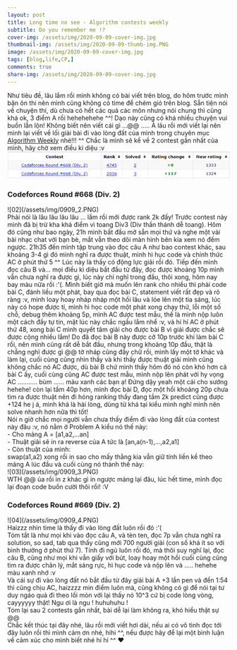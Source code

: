 ```yaml
---
layout: post
title: Long time no see - Algorithm contests weekly
subtitle: Do you remember me !?
cover-img: /assets/img/2020-09-09-cover-img.jpg
thumbnail-img: /assets/img/2020-09-09-thumb-img.PNG
image: /assets/img/2020-09-09-cover-img.jpg
tags: [blog,life,CP,]
comments: true
share-img: /assets/img/2020-09-09-cover-img.jpg
---
```


Như tiêu đề, lâu lắm rồi mình không có bài viết trên blog, do hôm trước mình bận ôn thi nên mình cũng không có time để chém gió trên blog. Sẵn tiện nói về chuyện thi, dù chưa có hết các quả các môn nhưng nói chung thì cũng khá ok, 3 điểm A rồi hehehehehe ^^!
Dạo này cũng có khá nhiều chuyện vui buồn lẫn lộn! Không biết nên viết cái gì ...@@
.....
À lâu rồi mới viết lại nên mình lại viết về lối giải bài đi vào lòng đất của mình trong chuyên mục [Algorithm Weekly](https://thuclttcs.github.io/tags/#CP) nhé!!! ^^
Chắc là mình sẽ kể về 2 contest gần nhất của mình, hãy chờ xem điều kì diệu :v <br>
![01](/assets/img/0909_1.PNG)<br>
<h3>Codeforces Round #668 (Div. 2) </h3>
![02](/assets/img/0909_2.PNG)<br>
Phải nói là lâu lâu lâu lâu ... lắm rồi mới được rank 2k đấy! Trước contest này mình đã bị trừ kha khá điểm vì toang Div3 (Div thần thánh dễ toang). Hôm đó cũng như bao ngày, 21h mình bắt đầu mở sẵn mọi thứ và nghe một vài bài nhạc chat với bạn bè, mắt vẫn theo dõi màn hình bên kia xem nó đếm ngược. 21h35 đến mình tập trung vào đọc câu A như bao contest khác, sau khoảng 3-4 gì đó mình nghĩ ra được thuật, mình hì hục code và chính thức AC ở phút thứ 5 ^^ Lúc này là thấy có động lực giải rồi đó. Tiếp đến mình đọc câu B và... mọi điều kì diệu bắt đầu từ đây, đọc được khoảng 10p mình vẫn chưa nghĩ ra được gì, lúc này chỉ nghĩ trong đầu, thôi xong, hôm nay bay màu nữa rồi :'(. Mình biết giờ mà muốn lên rank cho nhiều thì phải code bài C, đánh liều một phát, bay qua đọc bài C, statement viết rất đẹp và rõ ràng :v, mình loay hoay nháp nháp một hồi lâu và lóe lên một tia sáng, lúc này có hope được tí, mình hì học code một phát xong chạy thử, lỗi một số chỗ, debug thêm khoảng 5p, mình AC được test mẫu, thế là mình nộp luôn một cách đầy tự tin, mặt lúc này chắc ngầu lắm nhể :v, và hí hí AC ở phút thứ 48, xong bài C mình quyết tâm giải cho được bài B vì giải được chắc sẽ được cộng nhiều lắm! Do đã đọc bài B này được cỡ 10p trước khi làm bài C rồi, nên mình cũng rất dễ bắt đầu, nhưng trong khoảng 10p đầu, thật là chẳng nghĩ được gì @@ tờ nháp cũng đầy chữ rồi, mình lấy một tờ khác và làm lại, cuối cùng cũng nhìn thấy và khi thấy được thuật giải mình cũng không chắc nó AC được, dù bài B chứ mình thấy hôm đó nó còn khó hơn cả bài C ấy, cuối cùng cũng AC được test mẫu, mình nộp lên phát với hy vọng AC ........... bùm ...... màu xanh các bạn ạ! Đứng dậy yeah một cái cho sướng hehehe! còn lại tầm 40p hơn, mình đọc bài D, đọc một hồi khoảng 20p chưa tìm ra được thuật nên đi hóng ranking thấy đang tầm 2k predict cũng được +124 he j á, mình khá là hài lòng, dùng từ khá tại kiểu mình nghĩ mình nên solve nhanh hơn nữa thì tốt!<br>
Nói n giờ chắc mọi người vẫn chưa thấy điểm đi vào lòng đất của contest này đâu :v, nó nằm ở Problem A kiểu nó thế này:<br>
- Cho mảng A = [a1,a2,...an] <br>
- Thuật giải sẽ in ra reverse của A tức là [an,a(n-1),...,a2,a1] <br>
- Còn thuật của mình: <br> swap(a1,a2) xong rồi in sao cho mấy thằng kia vẫn giữ tính liền kề theo mảng A lúc đầu và cuối cùng nó thành thế này: <br>
![03](/assets/img/0909_3.PNG)<br>
WTH @@ ủa rồi in z khác gì in ngược mảng lại đâu, lúc hết time, mình đọc lại đoạn code buồn cười thôi rồi! :V <br>
<h3>Codeforces Round #669 (Div. 2) </h3>
![04](/assets/img/0909_4.PNG)<br>
Haizzz nhìn time là thấy đi vào lòng đất luôn rồi đó :'( <br>
Tóm tắt là như mọi khi vào đọc câu A, và tèn ten, đọc 7p vẫn chưa nghĩ ra solution, so sad, tab qua thấy cũng mới 700 người giải (con số khá ít so với bình thường ở phút thứ 7). Tính đi ngủ luôn rồi đó, mà thôi suy nghĩ lại, đọc câu B, cũng như mọi khi vẫn giấy với bút, loay hoay một hồi cuối cùng cũng tìm ra được chân lý, mắt sáng rực, hì hục code và nộp lên và ..... hehehe màu xanh nhớ :v <br>
Và cái sự đi vào lòng đất nó bắt đầu từ đây giải bài A +3 lần pen và đến 1:54 thì cũng chịu AC, haizzzz min điểm luôn mà, cũng không có gì để nói tại tư duy ngáo quá đi theo lối mòn với lại thấy nó 10^3 cứ bị code lòng vòng, cayyyyyy thật! Ngu ơi là ngu ! huhuhuhu ! <br>
Tóm lại sau 2 contests gần nhất, bài dễ lại làm không ra, khó hiểu thật sự @@ <br>
Chắc kết thúc tại đây nhé, lâu rồi mới viết hơi dài, nếu ai có vô tình đọc tới đây luôn rồi thì mình cảm ơn nhé, hihi ^^, nếu được hãy để lại một bình luận về cảm xúc cho mình biết nhé hí hí ^^ ❤️
